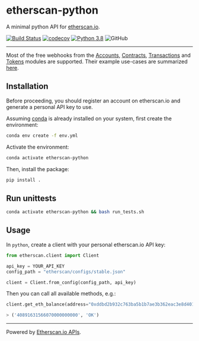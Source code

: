 

# etherscan-python

A minimal python API for [etherscan.io](etherscan.io).

[![Build Status](https://travis-ci.com/pcko1/etherscan-python.svg?branch=master)](https://travis-ci.com/pcko1/etherscan-python) 
[![codecov](https://codecov.io/gh/pcko1/etherscan-python/branch/master/graph/badge.svg)](https://codecov.io/gh/pcko1/etherscan-python)
[![Python 3.8](https://img.shields.io/badge/python-3.8-blue.svg)](https://www.python.org/downloads/release/python-385/)
![GitHub](https://img.shields.io/github/license/pcko1/etherscan-python)
___

Most of the free webhooks from the [Accounts](https://etherscan.io/apis#accounts), [Contracts](https://etherscan.io/apis#contracts), [Transactions](https://etherscan.io/apis#transactions) and [Tokens](https://etherscan.io/apis#tokens) modules are supported. Their example use-cases are summarized [here](https://api.etherscan.io/apis).

## Installation

Before proceeding, you should register an account on etherscan.io and generate a personal API key to use. 

Assuming [conda](https://docs.conda.io/en/latest/miniconda.html) is already installed on your system, first create the environment:

``` bash
conda env create -f env.yml
```

Activate the environment:

``` bash
conda activate etherscan-python
```

Then, install the package:

``` bash
pip install .
```

## Run unittests

``` bash
conda activate etherscan-python && bash run_tests.sh
````

## Usage

In `python`, create a client with your personal etherscan.io API key:

``` python
from etherscan.client import Client

api_key = YOUR_API_KEY
config_path = "etherscan/configs/stable.json"

client = Client.from_config(config_path, api_key)
```

Then you can call all available methods, e.g.:

``` python
client.get_eth_balance(address="0xddbd2b932c763ba5b1b7ae3b362eac3e8d40121a")

> ('40891631566070000000000', 'OK')
```

___
Powered by [Etherscan.io APIs](https://etherscan.io/apis).
